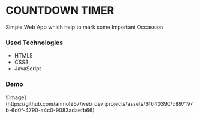 <h1>COUNTDOWN TIMER</h1>

<p>Simple Web App which help to mark some Important Occassion</p>


<h3>Used Technologies</h3>
<ul>
  <li>HTML5</li>
  <li>CSS3</li>
  <li>JavaScript</li>
</ul>

<h3> Demo </h3>
![image](https://github.com/anmol957/web_dev_projects/assets/61040390/c897197b-6d0f-4790-a4c0-9083adaefb66)
